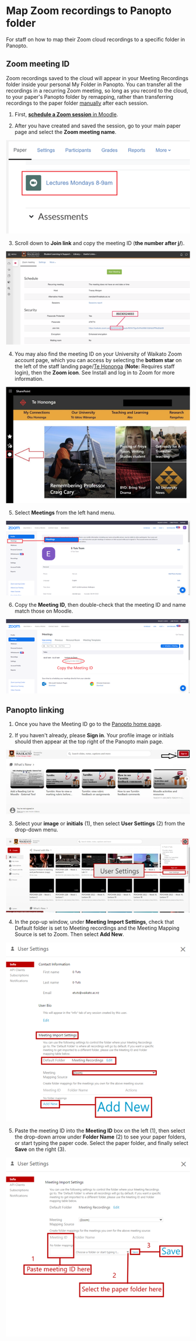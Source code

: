 # Map Zoom recordings to Panopto folder
For staff on how to map their Zoom cloud recordings to a specific folder in Panopto.
## Zoom meeting ID

Zoom recordings saved to the cloud will appear in your Meeting Recordings folder inside your personal My Folder in Panopto. You can transfer all the recordings in a recurring Zoom meeting, so long as you record to the cloud, to your paper's Panopto folder by remapping, rather than transferring recordings to the paper folder [manually](move-panopto-recordings.md) after each session. 

1. First, [**schedule a Zoom session** in Moodle](https://www.waikato.ac.nz/students/eresources/zoom/set-up-zoom-in-moodle/).

2. After you have created and saved the session, go to your main paper page and select the **Zoom meeting name**.

![](images/addingzoom.png)

3. Scroll down to **Join link** and copy the meeting ID (**the number after j/**).

![](images/zoommeetingnumber.png)

4. You may also find the meeting ID on your University of Waikato Zoom account page, which you can access by selecting the **bottom star** on the left of the staff landing page/[Te Hononga](https://waikatouniversitynz.sharepoint.com/sites/TeHononga/) (**Note:** Requires staff login), then the **Zoom icon**.  See  Install and log in to Zoom for more information.

![](images/tehononga.jpeg)

5. Select **Meetings** from the left hand menu.

![](images/Zoomlink.png)

6. Copy the **Meeting ID**, then double-check that the meeting ID and name match those on Moodle.

![](images/Zoomlink2.png)
     
## Panopto linking

1. Once you have the Meeting ID go to the [Panopto home page](https://waikato.au.panopto.com/Panopto/Pages/Home.aspx).

2. If you haven't already, please **Sign in**. Your profile image or initials should then appear at the top right of the Panopto main page. 

![](images/panopto-sign-in.webp)

3. Select your **image** or **initials** (1), then select **User Settings** (2) from the drop-down menu. 

![](images/PanoptoUsersetting.png)

4. In the pop-up window, under **Meeting Import Settings**, check that Default folder is set to Meeting recordings and the Meeting Mapping Source is set to Zoom. Then select **Add New**. 

![](images/addmapping.png)

5. Paste the meeting ID into the **Meeting ID** box on the left (1), then select the drop-down arrow under **Folder Name** (2) to see your paper folders, or start typing the paper code. Select the paper folder, and finally select **Save** on the right (3). 

![](images/savemapping.png)
